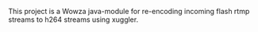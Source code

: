 This project is a Wowza java-module for re-encoding incoming flash rtmp streams to h264 streams using xuggler.